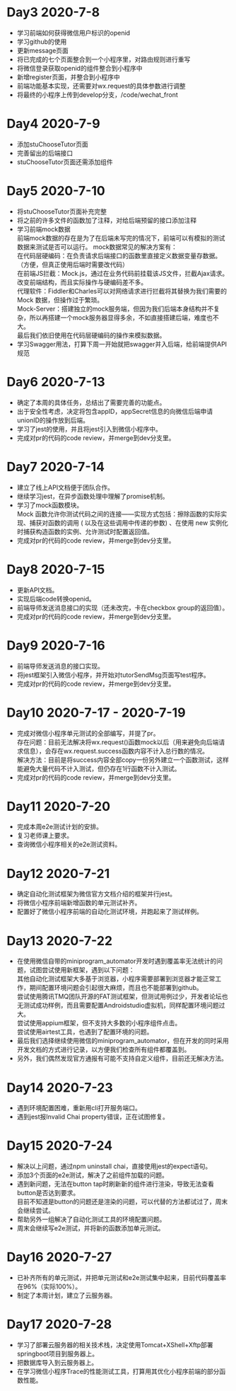 # Day3 2020-7-8
- 学习前端如何获得微信用户标识的openid
- 学习github的使用
- 更新message页面
- 将已完成的七个页面整合到一个小程序里，对路由规则进行重写
- 将微信登录获取openid的组件整合到小程序中
- 新增register页面，并整合到小程序中
- 前端功能基本实现，还需要对wx.request的具体参数进行调整
- 将最终的小程序上传到develop分支，/code/wechat_front
# Day4 2020-7-9
- 添加stuChooseTutor页面
- 完善留出的后端接口
- stuChooseTutor页面还需添加组件
# Day5 2020-7-10
- 将stuChooseTutor页面补充完整
- 将之前的许多文件的函数加了注释，对给后端预留的接口添加注释
- 学习前端mock数据  
前端mock数据的存在是为了在后端未写完的情况下，前端可以有模拟的测试数据来测试是否可以运行。
mock数据常见的解决方案有：  
在代码层硬编码：在负责请求后端接口的函数里直接定义数据变量存数据。（方便，但真正使用后端时需要改代码）  
在前端JS拦截：Mock.js，通过在业务代码前挂载该JS文件，拦截Ajax请求。改变前端结构，而且实际操作与硬编码差不多。  
代理软件：Fiddler和Charles可以对网络请求进行拦截将其替换为我们需要的Mock 数据，但操作过于繁琐。  
Mock-Server：搭建独立的mock服务端，但因为我们后端本身结构并不复杂，所以再搭建一个mock服务器显得多余，不如直接搭建后端，难度也不大。  
最后我们依旧使用在代码层硬编码的操作来模拟数据。  
- 学习Swagger用法，打算下周一开始就把swagger并入后端，给前端提供API规范
# Day6 2020-7-13
- 确定了本周的具体任务，总结出了需要完善的功能点。
- 出于安全性考虑，决定将包含appID，appSecret信息的向微信后端申请unionID的操作放到后端。
- 学习了jest的使用，并且将jest引入到微信小程序中。
- 完成对pr的代码的code review，并merge到dev分支里。
# Day7 2020-7-14
- 建立了线上API文档便于团队合作。
- 继续学习jest，在异步函数处理中理解了promise机制。
- 学习了mock函数模块。  
Mock 函数允许你测试代码之间的连接——实现方式包括：擦除函数的实际实现、捕获对函数的调用 ( 以及在这些调用中传递的参数) 、在使用 new 实例化时捕获构造函数的实例、允许测试时配置返回值。
- 完成对pr的代码的code review，并merge到dev分支里。
# Day8 2020-7-15
- 更新API文档。
- 实现后端code转换openid。
- 前端导师发送消息接口的实现（还未改完，卡在checkbox group的返回值）。
- 完成对pr的代码的code review，并merge到dev分支里。
# Day9 2020-7-16
- 前端导师发送消息的接口实现。
- 将jest框架引入微信小程序，并开始对tutorSendMsg页面写test程序。
- 完成对pr的代码的code review，并merge到dev分支里。
# Day10 2020-7-17 - 2020-7-19
- 完成对微信小程序单元测试的全部编写，并提了pr。  
存在问题：目前无法解决将wx.request()函数mock以后（用来避免向后端请求信息），会存在wx.request.success函数内容不计入总行数的情况。  
解决方法：目前是将success内容全部copy一份另外建立一个函数测试，这样能避免大量代码不计入测试，但仍存在1行函数不计入测试。
- 完成对pr的代码的code review，并merge到dev分支里。
# Day11 2020-7-20
- 完成本周e2e测试计划的安排。
- 复习老师课上要求。
- 查询微信小程序相关的e2e测试资料。
# Day12 2020-7-21
- 确定自动化测试框架为微信官方文档介绍的框架并行jest。
- 将微信小程序前端新增函数的单元测试补齐。
- 配置好了微信小程序前端的自动化测试环境，并跑起来了测试样例。
# Day13 2020-7-22
- 在使用微信自带的miniprogram_automator开发时遇到覆盖率无法统计的问题，试图尝试使用新框架，遇到以下问题：  
其他自动化测试框架大多基于浏览器，小程序需要部署到浏览器才能正常工作，期间配置环境问题会引起很大麻烦，而且也不能部署到github。  
尝试使用腾讯TMQ团队开源的FAT测试框架，但测试用例过少，开发者论坛也无测试成功样例，而且需要配置Androidstudio虚拟机，同样配置环境问题过大。  
尝试使用appium框架，但不支持大多数的小程序组件点击。  
尝试使用airtest工具，也遇到了配置环境的问题。  
- 最后我们选择继续使用微信的miniprogram_automator，但在开发的同时采用开发文档的方式进行记录，以方便我们检查所有组件都覆盖到。
- 另外，我们偶然发现官方通报有可能不支持自定义组件，目前还无解决方法。
# Day14 2020-7-23
- 遇到环境配置困难，重新用cli打开服务端口。
- 遇到jest报Invalid Chai property错误，正在试图修复。
# Day15 2020-7-24
- 解决以上问题，通过npm uninstall chai，直接使用jest的expect语句。
- 添加3个页面的e2e测试，解决了之前组件加载的问题。
- 遇到新问题，无法在button tap时刷新新的组件进行渲染，导致无法查看button是否达到要求。  
目前不知道是button的问题还是渲染的问题，可以代替的方法都试过了，周末会继续尝试。
- 帮助另外一组解决了自动化测试工具的环境配置问题。
- 周末会继续写e2e测试，并将新的函数添加单元测试。
# Day16 2020-7-27
- 已补齐所有的单元测试，并把单元测试和e2e测试集中起来，目前代码覆盖率在96%（实际100%）。
- 制定了本周计划，建立了云服务器。
# Day17 2020-7-28
- 学习了部署云服务器的相关技术栈，决定使用Tomcat+XShell+Xftp部署springboot项目到服务器上。
- 把数据库导入到云服务器上。
- 在学习微信小程序Trace的性能测试工具，打算用其优化小程序前端的部分函数性能。

